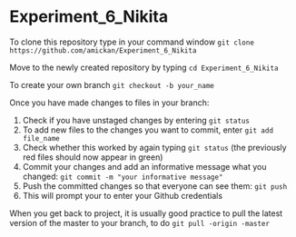 # Experiment_6_Nikita

To clone this repository type in your command window 
```git clone https://github.com/amickan/Experiment_6_Nikita```

Move to the newly created repository by typing
```cd Experiment_6_Nikita```

To create your own branch 
``git checkout -b your_name``

Once you have made changes to files in your branch:
1. Check if you have unstaged changes by entering ``git status``
2. To add new files to the changes you want to commit, enter ``git add file_name``
3. Check whether this worked by again typing ``git status`` (the previously red files should now appear in green)
4. Commit your changes and add an informative message what you changed: ``git commit -m "your informative message"``
5. Push the committed changes so that everyone can see them: ``git push ``
6. This will prompt your to enter your Github credentials 

When you get back to project, it is usually good practice to pull the latest version of the master to your branch, to do ``git pull -origin -master``
